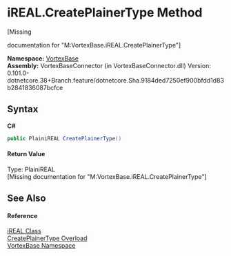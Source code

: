 # iREAL.CreatePlainerType Method 
 

\[Missing <summary> documentation for "M:VortexBase.iREAL.CreatePlainerType"\]

**Namespace:**&nbsp;<a href="N_VortexBase.md">VortexBase</a><br />**Assembly:**&nbsp;VortexBaseConnector (in VortexBaseConnector.dll) Version: 0.101.0-dotnetcore.38+Branch.feature/dotnetcore.Sha.9184ded7250ef900bfdd1d83b2841836087bcfce

## Syntax

**C#**<br />
``` C#
public PlainiREAL CreatePlainerType()
```


#### Return Value
Type: PlainiREAL<br />\[Missing <returns> documentation for "M:VortexBase.iREAL.CreatePlainerType"\]

## See Also


#### Reference
<a href="T_VortexBase_iREAL.md">iREAL Class</a><br /><a href="Overload_VortexBase_iREAL_CreatePlainerType.md">CreatePlainerType Overload</a><br /><a href="N_VortexBase.md">VortexBase Namespace</a><br />